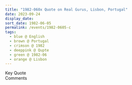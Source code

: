 ```yaml
---
title: "1982-060x Quote on Real Gurus, Lisbon, Portugal"
date: 2023-09-24
display_date: 
sort_date: 1982-06-05
permalink: /events/1982-0605-c
tags:
  - blue @ English
  - brown @ Portugal
  - crimson @ 1982
  - deeppink @ Qupte
  - green @ 1982-06
  - orange @ Lisbon
---
```


<wave-list>
  <list-title color="green" width="75">Key Quote</list-title>
  <list-item color="BlanchedAlmond"  width="200"></list-item>
  <list-item color="Lavender"></list-item>
  <list-item color="BlanchedAlmond"></list-item>
</wave-list>

<br>

<wave-list>
  <list-title color="green" width="75">Comments</list-title>
  <list-item color="BlanchedAlmond"  width="200"></list-item>
  <list-item color="Lavender"></list-item>
  <list-item color="BlanchedAlmond"></list-item>
</wave-list>
